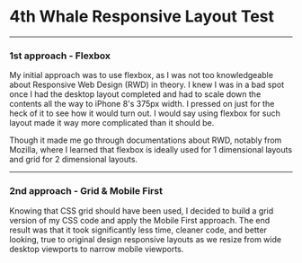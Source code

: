 <h1>4th Whale Responsive Layout Test</h1>
<hr>
<h3>1st approach - Flexbox</h3>
<p>
  My initial approach was to use flexbox, as I was not too knowledgeable about Responsive Web Design (RWD) in theory. I knew I was in a bad spot once I had the desktop layout completed and had to scale down the contents all the way to iPhone 8's 375px width. I pressed on just for the heck of it to see how it would turn out. I would say using flexbox for such layout made it way more complicated than it should be. 
</p>
<p>
  Though it made me go through documentations about RWD, notably from Mozilla, where I learned that flexbox is ideally used for 1 dimensional layouts and grid for 2 dimensional layouts.
</p>
<hr>
<h3>2nd approach - Grid & Mobile First</h3>
<p>
  Knowing that CSS grid should have been used, I decided to build a grid version of my CSS code and apply the Mobile First approach. The end result was that it took significantly less time, cleaner code, and better looking, true to original design responsive layouts as we resize from wide desktop viewports to narrow mobile viewports.
</p>
